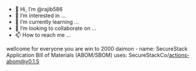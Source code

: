 
- 👋 Hi, I’m @rajib586
- 👀 I’m interested in ...
- 🌱 I’m currently learning ...
- 💞️ I’m looking to collaborate on ...
- 📫 How to reach me ...

<!---
rajib586/rajib586 is a ✨ special ✨ repository because its `README.md` (this file) appears on your GitHub profile.
You can click the Preview link to take a look at your changes.
--->
wellcome for everyone you are win to 2000 daimon 
              - name: SecureStack Application Bill of Materials (ABOM/SBOM)
                uses: SecureStackCo/actions-abom@v0.1.5
            
